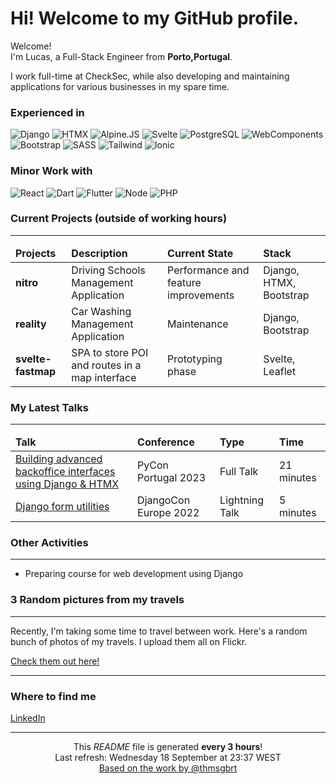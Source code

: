 <h1>Hi! Welcome to my GitHub profile.</h1>

<p>Welcome! </br> I'm Lucas, a Full-Stack Engineer from <b>Porto,Portugal</b>.</p>
<p>I work full-time at CheckSec, while also developing and maintaining applications for various businesses in my spare
    time.</p>
<h3>Experienced in</h3>
<p>
    <img alt="Django"
         src="https://img.shields.io/badge/Django-test?style=for-the-badge&logo=django&labelColor=%230B4B33&color=%230B4B33">
    <img alt="HTMX"
         src="https://img.shields.io/badge/HTMX-test?style=for-the-badge&logo=htmx&labelColor=%233366CC&color=%233366CC">
    <img alt="Alpine.JS"
         src="https://img.shields.io/badge/Alpine-test?style=for-the-badge&logo=Alpine.Js&logoColor=white&labelColor=%238BC0D0&color=%238BC0D0">
    <img alt="Svelte"
         src="https://img.shields.io/badge/Svelte-test?style=for-the-badge&logo=Svelte&logoColor=white&labelColor=%23FF3E00&color=%23FF3E00">
    <img alt="PostgreSQL"
         src="https://img.shields.io/badge/PostgreSQL-test?style=for-the-badge&logo=postgresql&logoColor=white&labelColor=%234169E1&color=%234169E1">
    <img alt="WebComponents"
         src="https://img.shields.io/badge/WebComponents-test?style=for-the-badge&logo=webcomponents.org&logoColor=white&labelColor=%23D0E937&color=%23D0E937">
    <img alt="Bootstrap"
         src="https://img.shields.io/badge/bootstrap-test?style=for-the-badge&logo=Bootstrap&logoColor=white&labelColor=%237952B3&color=%237952B3">
    <img alt="SASS"
         src="https://img.shields.io/badge/sass-test?style=for-the-badge&logo=sass&logoColor=white&labelColor=%23CC6699&color=%23CC6699">
    <img alt="Tailwind"
         src="https://img.shields.io/badge/tailwind-test?style=for-the-badge&logo=Tailwind%20CSS&logoColor=white&labelColor=%2306B6D4&color=%2306B6D4">
    <img alt="Ionic"
         src="https://img.shields.io/badge/Ionic-test?style=for-the-badge&logo=ionic&logoColor=white&labelColor=%233880FF&color=%233880FF">
</p>
<h3>Minor Work with</h3>
<p>
    <img alt="React"
         src="https://img.shields.io/badge/React-test?style=for-the-badge&logo=react&logoColor=white&labelColor=%2361DAFB&color=%2361DAFB">
    <img alt="Dart"
         src="https://img.shields.io/badge/dart-test?style=for-the-badge&logo=dart&logoColor=white&labelColor=%230175C2&color=%230175C2">
    <img alt="Flutter"
         src="https://img.shields.io/badge/flutter-test?style=for-the-badge&logo=flutter&logoColor=white&labelColor=%2302569B&color=%2302569B">
    <img alt="Node"
         src="https://img.shields.io/badge/node-test?style=for-the-badge&logo=Node.JS&logoColor=white&labelColor=%235FA04E&color=%235FA04E">
    <img alt="PHP"
         src="https://img.shields.io/badge/php-test?style=for-the-badge&logo=php&logoColor=white&labelColor=%23777BB4&color=%23777BB4">
</p>
<h3>Current Projects (outside of working hours)</h3>
<hr/>
<table>
    <thead>
    <tr>
        <td><b>Projects</b></td>
        <td><b>Description</b></td>
        <td><b>Current State</b></td>
        <td><b>Stack</td>
    </tr>
    </thead>
    <tbody>
    <tr>
        <td><b>nitro</b></td>
        <td>Driving Schools Management Application</td>
        <td>Performance and feature improvements</td>
        <td>Django, HTMX, Bootstrap</td>
    </tr>
    <tr>
        <td><b>reality</b></td>
        <td>Car Washing Management Application</td>
        <td>Maintenance</td>
        <td>Django, Bootstrap</td>
    </tr>
    <tr>
        <td><b>svelte-fastmap</b></td>
        <td>SPA to store POI and routes in a map interface</td>
        <td>Prototyping phase</td>
        <td>Svelte, Leaflet</td>
    </tr>
    </tbody>
</table>
<h3>My Latest Talks</h3>
<hr/>
<table>
    <thead>
    <tr>
        <td><b>Talk</b></td>
        <td><b>Conference</b></td>
        <td><b>Type</b></td>
        <td><b>Time</b></td>
    </tr>
    </thead>
    <tbody>
    <tr>
        <td><a href="https://youtu.be/QKKyhVewhRk" target="_blank">
            Building advanced backoffice interfaces using Django & HTMX</a></td>
        <td>PyCon Portugal 2023</td>
        <td>Full Talk</td>
        <td>21 minutes</td>
    </tr>
    <tr>
        <td><a href="https://youtu.be/8EPvq0vSLko" target="_blank">
            Django form utilities</a></td>
        <td>DjangoCon Europe 2022</td>
        <td>Lightning Talk</td>
        <td>5 minutes</td>
    </tr>
    </tbody>
</table>

<h3>Other Activities</h3>
<hr/>
<ul>
    <li>Preparing course for web development using Django</li>
</ul>

<h3>3 Random pictures from my travels</h3>
<hr/>
<p>Recently, I'm taking some time to travel between work. Here's a random bunch of photos of my travels.
    I upload them all on Flickr.
</p>
<a href="https://www.flickr.com/photos/jlucasp25/" target="_blank">Check them out here!</a>
<hr/>

<h3>Where to find me</h3>
<a href="https://www.linkedin.com/in/jlucasp25/" target="_blank">LinkedIn</a>

------------

<p align="center">This <i>README</i> file is generated <b>every 3 hours</b>!</br>Last refresh: Wednesday 18 September at 23:37 WEST<br/>
    <a href="https://medium.com/@th.guibert/how-to-create-a-self-updating-readme-md-for-your-github-profile-f8b05744ca91">Based
        on the work by @thmsgbrt</a></p>